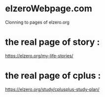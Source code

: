 # elzeroWebpage.com
Clonning to pages of elzero.org

# the real page of story :
https://elzero.org/my-life-stories/

# the real page  of cplus :
https://elzero.org/study/cplusplus-study-plan/
